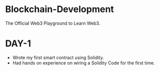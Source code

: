 # Blockchain-Development
The Official Web3 Playground to Learn Web3.

# DAY-1

- Wrote my first smart contract using Solidity.
- Had hands on experience on wiring a Solidity Code for the first time.
